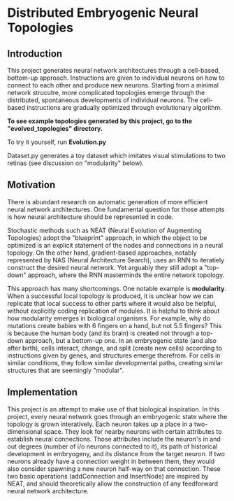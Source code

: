 # Distributed Embryogenic Neural Topologies

## Introduction

This project generates neural network architectures through a cell-based, bottom-up approach. Instructions are given to individual neurons on how to connect to each other and produce new neurons. Starting from a minimal network strucutre, more complicated topologies emerge through the distributed, spontaneous developments of individual neurons. The cell-based instructions are gradually optimized through evolutionary algorithm.

__To see example topologies generated by this project, go to the "evolved_topologies" directory.__

To try it yourself, run __Evolution.py__

Dataset.py generates a toy dataset which imitates visual stimulations to two retinas (see discussion on "modularity" below).

## Motivation

There is abundant research on automatic generation of more efficient neural network architectures. One fundamental question for those attempts is how neural architecture should be represented in code.

Stochastic methods such as NEAT (Neural Evolution of Augmenting Topologies) adopt the "blueprint" approach, in which the object to be optimized is an explicit statement of the nodes and connections in a neural topology.
On the other hand, gradient-based approaches, notably represented by NAS (Neural Architecture Search), uses an RNN to iteratiely construct the desired neural network. Yet arguably they still adopt a "top-down" approach, where the RNN masterminds the entire network topology.

This approach has many shortcomings. One notable example is __modularity__. When a successful local topology is produced, it is unclear how we can replicate that local success to other parts where it would also be helpful, without explicitly coding replication of modules.
It is helpful to think about how modularity emerges in biological organisms. For example, why do mutations create babies with 6 fingers on a hand, but not 5.5 fingers? This is because the human body (and its brain) is created not through a top-down approach, but a bottom-up one. In an embryogenic state (and also after birth), cells interact, change, and split (create new cells) according to instructions given by genes, and structures emerge therefrom. For cells in similar conditions, they follow similar developmental paths, creating similar structures that are seemingly "modular".

## Implementation

This project is an attempt to make use of that biological inspiration. In this project, every neural network goes through an embryogenic state where the topology is grown interatively. Each neuron takes up a place in a two-dimensional space. They look for nearby neurons with certain attributes to establish neural connections. Those attributes include the neuron's in and out degrees (number of i/o neurons connected to it), its path of historical development in embryogeny, and its distance from the target neuron. If two neurons already have a connection weight in between them, they would also consider spawning a new neuron half-way on that connection. These two basic operations (addConnection and InsertNode) are inspired by NEAT, and should theoretically allow the construction of any feedforward neural network architecture.
